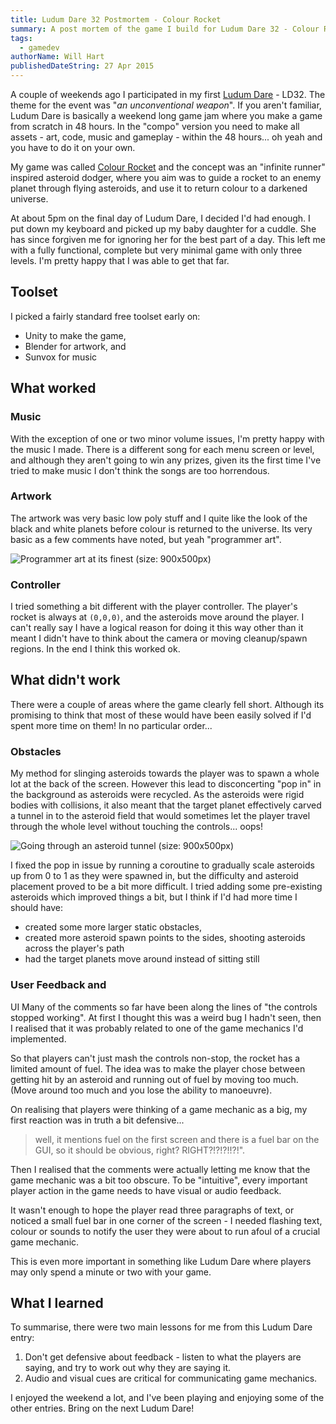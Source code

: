 ```yaml
---
title: Ludum Dare 32 Postmortem - Colour Rocket
summary: A post mortem of the game I build for Ludum Dare 32 - Colour Rocket
tags:
  - gamedev
authorName: Will Hart
publishedDateString: 27 Apr 2015
---
```


A couple of weekends ago I participated in my first [Ludum
Dare](http://www.ludumdare.com/) - LD32. The theme for the event was "*an
unconventional weapon*". If you aren't familiar, Ludum Dare is basically a
weekend long game jam where you make a game from scratch in 48 hours. In the
"compo" version you need to make all assets - art, code, music and gameplay -
within the 48 hours... oh yeah and you have to do it on your own.

My game was called [Colour
Rocket](http://ludumdare.com/compo/ludum-dare-32/?action=preview&uid=50407) and
the concept was an "infinite runner" inspired asteroid dodger, where you aim was
to guide a rocket to an enemy planet through flying asteroids, and use it to
return colour to a darkened universe.

At about 5pm on the final day of Ludum Dare, I decided I'd had enough. I put
down my keyboard and picked up my baby daughter for a cuddle. She has since
forgiven me for ignoring her for the best part of a day. This left me with a
fully functional, complete but very minimal game with only three levels. I'm
pretty happy that I was able to get that far.

## Toolset

I picked a fairly standard free toolset early on:

- Unity to make the game,
- Blender for artwork, and
- Sunvox for music

## What worked

### Music

With the exception of one or two minor volume issues, I'm pretty happy with the
music I made. There is a different song for each menu screen or level, and
although they aren't going to win any prizes, given its the first time I've
tried to make music I don't think the songs are too horrendous.

### Artwork

The artwork was very basic low poly stuff and I quite like the look of the black and white planets before colour is returned to the universe. Its very basic as a few comments have noted, but yeah "programmer art".

![Programmer art at its finest (size: 900x500px)](/images/ld32-colour-rocket.png)

### Controller

I tried something a bit different with the player controller. The player's
rocket is always at `(0,0,0)`, and the asteroids move around the player. I can't
really say I have a logical reason for doing it this way other than it meant I
didn't have to think about the camera or moving cleanup/spawn regions. In the
end I think this worked ok.

## What didn't work

There were a couple of areas where the game clearly fell short. Although its
promising to think that most of these would have been easily solved if I'd spent
more time on them! In no particular order...

### Obstacles

My method for slinging asteroids towards the player was to spawn a whole lot at the back of the screen. However this lead to disconcerting "pop in" in the background as asteroids were recycled. As the asteroids were rigid bodies with collisions, it also meant that the target planet effectively carved a tunnel in to the asteroid field that would sometimes let the player travel through the whole level without touching the controls... oops!

![Going through an asteroid tunnel (size: 900x500px)](/images/ld32-colour-rocket-2.png)

I fixed the pop in issue by running a coroutine to gradually scale asteroids up
from 0 to 1 as they were spawned in, but the difficulty and asteroid placement
proved to be a bit more difficult. I tried adding some pre-existing asteroids
which improved things a bit, but I think if I'd had more time I should have:

- created some more larger static obstacles,
- created more asteroid spawn points to the sides, shooting asteroids across the
  player's path
- had the target planets move around instead of sitting still 

### User Feedback and

UI Many of the comments so far have been along the lines of "the controls
stopped working". At first I thought this was a weird bug I hadn't seen, then I
realised that it was probably related to one of the game mechanics I'd
implemented.

So that players can't just mash the controls non-stop, the rocket has a limited
amount of fuel. The idea was to make the player chose between getting hit by an
asteroid and running out of fuel by moving too much. (Move around too much and
you lose the ability to manoeuvre).

On realising that players were thinking of a game mechanic as a big, my first
reaction was in truth a bit defensive...

> well, it mentions fuel on the first screen and there is a fuel bar on the GUI,
> so it should be obvious, right? RIGHT?!?!?!!?!".

Then I realised that the comments were actually letting me know that the game
mechanic was a bit too obscure. To be "intuitive", every important player action
in the game needs to have visual or audio feedback.

It wasn't enough to hope the player read three paragraphs of text, or noticed a
small fuel bar in one corner of the screen - I needed flashing text, colour or
sounds to notify the user they were about to run afoul of a crucial game
mechanic.

This is even more important in something like Ludum Dare where players may only
spend a minute or two with your game.

## What I learned

To summarise, there were two main lessons for me from this Ludum Dare entry:

1. Don't get defensive about feedback - listen to what the players are saying,
   and try to work out why they are saying it. 
2. Audio and visual cues are critical for communicating game mechanics. 

I enjoyed the weekend a lot, and I've been playing and enjoying some of the
other entries. Bring on the next Ludum Dare!